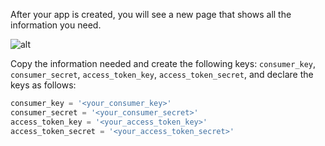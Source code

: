 <!--title={Key In Authorization Keys}-->

After your app is created, you will see a new page that shows all the information you need.

![alt](https://python-twitter.readthedocs.io/en/latest/_images/python-twitter-app-creation-part2.png)

Copy the information needed and create the following keys: `consumer_key`, `consumer_secret`, `access_token_key`, `access_token_secret`, and declare the keys as follows:

```python
consumer_key = '<your_consumer_key>'
consumer_secret = '<your_consumer_secret>'
access_token_key = '<your_access_token_key>'
access_token_secret = '<your_access_token_secret>'
```



